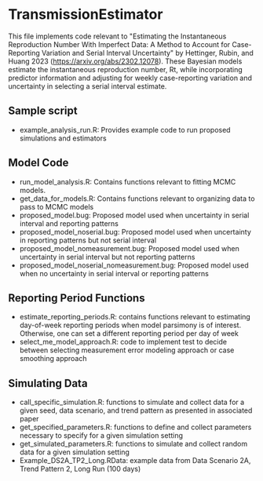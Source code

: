 # TransmissionEstimator

This file implements code relevant to "Estimating the Instantaneous Reproduction Number With Imperfect Data: A Method to Account for Case-Reporting Variation and Serial Interval Uncertainty" by Hettinger, Rubin, and Huang 2023 (https://arxiv.org/abs/2302.12078). These Bayesian models estimate the instantaneous reproduction number, Rt, while incorporating predictor information and adjusting for weekly case-reporting variation and uncertainty in selecting a serial interval estimate.

## Sample script

* example_analysis_run.R: Provides example code to run proposed simulations and estimators

## Model Code

* run_model_analysis.R: Contains functions relevant to fitting MCMC models.
* get_data_for_models.R: Contains functions relevant to organizing data to pass to MCMC models
* proposed_model.bug: Proposed model used when uncertainty in serial interval and reporting patterns
* proposed_model_noserial.bug: Proposed model used when uncertainty in reporting patterns but not serial interval
* proposed_model_nomeasurement.bug: Proposed model used when uncertainty in serial interval but not reporting patterns
* proposed_model_noserial_nomeasurement.bug: Proposed model used when no uncertainty in serial interval or reporting patterns

## Reporting Period Functions 

* estimate_reporting_periods.R: contains functions relevant to estimating day-of-week reporting periods when model parsimony is of interest. Otherwise, one can set a different reporting period per day of week
* select_me_model_approach.R: code to implement test to decide between selecting measurement error modeling approach or case smoothing approach

## Simulating Data

* call_specific_simulation.R: functions to simulate and collect data for a given seed, data scenario, and trend pattern as presented in associated paper
* get_specified_parameters.R: functions to define and collect parameters necessary to specify for a given simulation setting
* get_simulated_parameters.R: functions to simulate and collect random data for a given simulation setting
* Example_DS2A_TP2_Long.RData: example data from Data Scenario 2A, Trend Pattern 2, Long Run (100 days)
